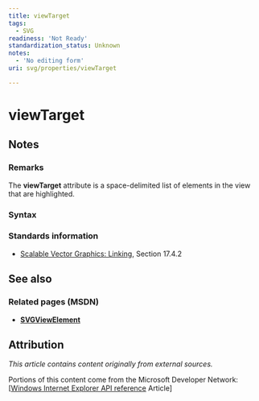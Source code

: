 ```yaml
---
title: viewTarget
tags:
  - SVG
readiness: 'Not Ready'
standardization_status: Unknown
notes:
  - 'No editing form'
uri: svg/properties/viewTarget

---
```

# viewTarget

## Notes

### Remarks

The **viewTarget** attribute is a space-delimited list of elements in the view that are highlighted.

### Syntax

### Standards information

-   [Scalable Vector Graphics: Linking](http://go.microsoft.com/fwlink/p/?linkid=199815), Section 17.4.2

## See also

### Related pages (MSDN)

-   [**SVGViewElement**](/svg/elements/view)

## Attribution

*This article contains content originally from external sources.*

Portions of this content come from the Microsoft Developer Network: [[Windows Internet Explorer API reference](http://msdn.microsoft.com/en-us/library/ie/hh828809%28v=vs.85%29.aspx) Article]

